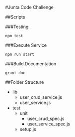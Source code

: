 #Junta Code Challenge

##Scripts

###Testing

`npm test`

###Execute Service

`npm run start`

###Build Documentation

`grunt doc`


##Folder Structure

 *  lib
    * user_crud_service.js
    * user_service.js
 *  test
     * unit
       * user_crud_spec.js
       * user_service_spec.js
    * setup.js
  
